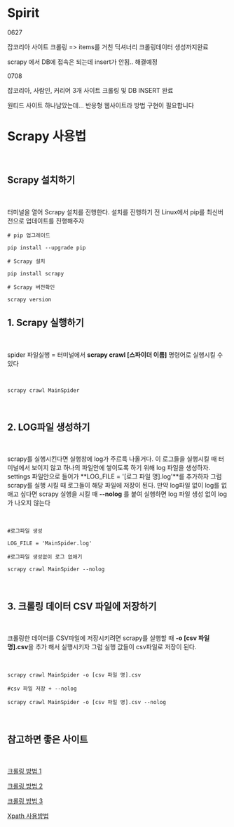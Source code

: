 # Spirit

0627

잡코리아 사이트 크롤링 => items를 거친 딕셔너리 크롤링데이터 생성까지완료

scrapy 에서 DB에 접속은 되는데 insert가 안됨.. 해결예정


0708

잡코리아, 사람인, 커리어 3개 사이트 크롤링 및 DB INSERT 완료

원티드 사이트 하나남았는데... 반응형 웹사이트라 방법 구현이 필요합니다

























# **Scrapy 사용법**

<br/>

## **Scrapy 설치하기**

<br/>

터미널을 열어 Scrapy 설치를 진행한다. 설치를 진행하기 전 Linux에서 pip를 최신버전으로 업데이트를 진행해주자


```
# pip 업그레이드

pip install --upgrade pip

# Scrapy 설치

pip install scrapy

# Scrapy 버전확인

scrapy version
```

## **1. Scrapy 실행하기**

<br/>

spider 파일실행 =  터미널에서 **scrapy crawl [스파이더 이름]** 명령어로 실행시킬 수 있다

<br/>

```
scrapy crawl MainSpider
```

<br/>

## **2. LOG파일 생성하기**

<br/>

scrapy를 실행시킨다면 실행창에 log가 주르륵 나올거다. 이 로그들을 실행시킬 때 터미널에서 보이지 않고 하나의 파일안에 쌓이도록 하기 위해 log 파일을 생성하자. settings 파일안으로 들어가 **LOG_FILE = '[로그 파일 명].log'**를 추가하자 그럼 scrapy를 실행 시킬 때 로그들이 해당 파일에 저장이 된다. 만약 log파일 없이 log를 없애고 싶다면 scrapy 실행을 시킬 때  **--nolog** 를 붙여 실행하면 log 파일 생성 없이 log가 나오지 않는다

<br/>

```
#로그파일 생성

LOG_FILE = 'MainSpider.log'

#로그파일 생성없이 로그 없애기

scrapy crawl MainSpider --nolog
```

<br/>

## **3. 크롤링 데이터 CSV 파일에 저장하기**

<br/>

크롤링한 데이터를 CSV파일에 저장시키려면 scrapy를 실행할 때 **-o [csv 파일 명].csv**을 추가 해서 실행시키자 그럼 실행 값들이 csv파일로 저장이 된다.

<br/>

```
scrapy crawl MainSpider -o [csv 파일 명].csv 

#csv 파일 저장 + --nolog

scrapy crawl MainSpider -o [csv 파일 명].csv --nolog

```

<br/>

## **참고하면 좋은 사이트**

<br/>

[크롤링 방법 1](https://excelsior-cjh.tistory.com/entry/04-Scrapy%EB%A5%BC-%EC%9D%B4%EC%9A%A9%ED%95%9C-%EB%89%B4%EC%8A%A4%ED%81%AC%EB%A1%A4%EB%A7%81-%ED%95%98%EA%B8%B0)

[크롤링 방법 2](https://www.hanumoka.net/2020/07/07/python-20200707-python-scrapy-example/)

[크롤링 방법 3](https://pycoding.tistory.com/entry/scrapy%EC%8A%A4%ED%81%AC%EB%9E%98%ED%94%BC-%ED%81%AC%EB%A1%A4%EB%A7%81-%EC%8B%A4%EC%A0%84-csv-%EC%A0%80%EC%9E%A5%EA%B9%8C%EC%A7%80)

[Xpath 사용방법](https://nittaku.tistory.com/136)
